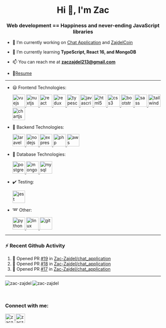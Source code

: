 <h1 align="center">Hi 👋, I'm Zac</h1>
<h3 align="center">Web development == Happiness and never-ending JavaScript libraries</h3>

- 🔭 I’m currently working on [Chat Application](https://github.com/Zac-Zajdel/chat_application) and [ZajdelCoin](https://github.com/Zac-Zajdel/ZajdelCoin)

- 🌱 I’m currently learning **TypeScript, React 16, and MongoDB**

- 📫 You can reach me at **zaczajdel213@gmail.com**

- 📝[Resume](https://drive.google.com/file/d/1o8__fz-3V7gPPMcsvzQdFvMC2rb_BcA7/view?usp=sharing)

---

- :smiley: Frontend Technologies:
  <p align="left">
    <a href="https://vuejs.org/" target="_blank">
      <img src="https://devicons.github.io/devicon/devicon.git/icons/vuejs/vuejs-original-wordmark.svg" alt="vuejs" width="40" height="40"/>
    </a>
    <a href="https://nuxtjs.org/" target="_blank">
      <img src="https://www.vectorlogo.zone/logos/nuxtjs/nuxtjs-icon.svg" alt="nuxtjs" width="40" height="40"/>
    </a>
    <a href="https://reactjs.org/" target="_blank">
      <img src="https://devicons.github.io/devicon/devicon.git/icons/react/react-original-wordmark.svg" alt="react" width="40" height="40"/>
    </a>
    <a href="https://redux.js.org/" target="_blank">
      <img src="https://devicons.github.io/devicon/devicon.git/icons/redux/redux-original.svg" alt="redux" width="40" height="40"/>
    </a>
    <a href="https://www.typescriptlang.org/" target="_blank">
      <img src="https://devicons.github.io/devicon/devicon.git/icons/typescript/typescript-original.svg" alt="typescript" width="40" height="40"/>
    </a>
    <a href="https://www.javascript.com/" target="_blank">
      <img src="https://devicons.github.io/devicon/devicon.git/icons/javascript/javascript-original.svg" alt="javascript" width="40" height="40"/>
    </a>
    <a href="https://www.w3schools.com/html/" target="_blank">
      <img src="https://devicons.github.io/devicon/devicon.git/icons/html5/html5-original-wordmark.svg" alt="html5" width="40" height="40"/>
    </a>
    <a href="https://www.w3schools.com/css/" target="_blank">
      <img src="https://devicons.github.io/devicon/devicon.git/icons/css3/css3-original-wordmark.svg" alt="css3" width="40" height="40"/>
    </a>
    <a href="https://getbootstrap.com/" target="_blank">
      <img src="https://devicons.github.io/devicon/devicon.git/icons/bootstrap/bootstrap-plain.svg" alt="bootstrap" width="40" height="40"/>
    </a>
    <a href="https://sass-lang.com/" target="_blank">
      <img src="https://devicons.github.io/devicon/devicon.git/icons/sass/sass-original.svg" alt="sass" width="40" height="40"/>
    </a>
    <a href="https://tailwindcss.com/" target="_blank">
      <img src="https://www.vectorlogo.zone/logos/tailwindcss/tailwindcss-icon.svg" alt="tailwind" width="40" height="40"/>
    </a>
    <a href="https://www.chartjs.org/" target="_blank">
      <img src="https://www.chartjs.org/media/logo-title.svg" alt="chartjs" width="40" height="40"/>
    </a>
  </p>
  
- :muscle: Backend Technologies:
   <p align="left">
    <a href="https://laravel.com/" target="_blank">
      <img src="https://devicons.github.io/devicon/devicon.git/icons/laravel/laravel-plain-wordmark.svg" alt="laravel" width="40" height="40"/>
    </a>
    <a href="https://nodejs.org/en/" target="_blank">
      <img src="https://devicons.github.io/devicon/devicon.git/icons/nodejs/nodejs-original-wordmark.svg" alt="nodejs" width="40" height="40"/>
    </a>
    <a href="https://expressjs.com/" target="_blank">
      <img src="https://devicons.github.io/devicon/devicon.git/icons/express/express-original-wordmark.svg" alt="express" width="40" height="40"/>
    </a>
    <a href="https://www.php.net/" target="_blank">
      <img src="https://devicons.github.io/devicon/devicon.git/icons/php/php-original.svg" alt="php" width="40" height="40"/>
    </a>
    <a href="https://aws.amazon.com/" target="_blank">
      <img src="https://devicons.github.io/devicon/devicon.git/icons/amazonwebservices/amazonwebservices-original-wordmark.svg" alt="aws" width="40" height="40"/>
    </a>
   </p>
    
- :page_facing_up: Database Technologies:
   <p align="left">
    <a href="https://www.postgresql.org/" target="_blank">
      <img src="https://devicons.github.io/devicon/devicon.git/icons/postgresql/postgresql-original-wordmark.svg" alt="postgresql" width="40" height="40"/>
    </a>
    <a href="https://www.mongodb.com/" target="_blank">
      <img src="https://devicons.github.io/devicon/devicon.git/icons/mongodb/mongodb-original-wordmark.svg" alt="mongodb" width="40" height="40"/>
    </a>
    <a href="https://www.mysql.com/" target="_blank">
      <img src="https://devicons.github.io/devicon/devicon.git/icons/mysql/mysql-original-wordmark.svg" alt="mysql" width="40" height="40"/>
    </a>
   </p>
    
- :heavy_check_mark: Testing:
   <p align="left">
    <a href="https://jestjs.io/" target="_blank">
      <img src="https://www.vectorlogo.zone/logos/jestjsio/jestjsio-icon.svg" alt="jest" width="40" height="40"/>
    </a>
   </p>
    
- :loop: Other:
   <p align="left">
    <a href="https://www.python.org/" target="_blank">
      <img src="https://devicons.github.io/devicon/devicon.git/icons/python/python-original.svg" alt="python" width="40" height="40"/>
    </a>
    <a href="https://www.linux.org/" target="_blank">
      <img src="https://devicons.github.io/devicon/devicon.git/icons/linux/linux-original.svg" alt="linux" width="40" height="40"/>
    </a>
    <a href="https://git-scm.com/" target="_blank">
      <img src="https://www.vectorlogo.zone/logos/git-scm/git-scm-icon.svg" alt="git" width="40" height="40"/>
    </a>
   </p>
   
---
 
### :zap: Recent Github Activity
<!--START_SECTION:activity-->
1. 💪 Opened PR [#19](https://github.com/Zac-Zajdel/chat_application/pull/19) in [Zac-Zajdel/chat_application](https://github.com/Zac-Zajdel/chat_application)
2. 💪 Opened PR [#18](https://github.com/Zac-Zajdel/chat_application/pull/18) in [Zac-Zajdel/chat_application](https://github.com/Zac-Zajdel/chat_application)
3. 💪 Opened PR [#17](https://github.com/Zac-Zajdel/chat_application/pull/17) in [Zac-Zajdel/chat_application](https://github.com/Zac-Zajdel/chat_application)
<!--END_SECTION:activity-->

---
 
<p>
  <img align="left" src="https://github-readme-stats.vercel.app/api?username=zac-zajdel&show_icons=true" alt="zac-zajdel" />
</p>
<p>
  <img align="center" src="https://github-readme-stats.vercel.app/api/top-langs/?username=zac-zajdel&layout=compact&hide=html" alt="zac-zajdel" />
</p>

<br />

### Connect with me:
  <a href="https://linkedin.com/in/zaczajdel213@gmail.com" target="blank">
    <img align="center" src="https://cdn.jsdelivr.net/npm/simple-icons@3.0.1/icons/linkedin.svg" alt="zaczajdel213@gmail.com" height="30" width="30" />
   </a>
  <a href="https://instagram.com/zaczajdel" target="blank">
    <img align="center" src="https://cdn.jsdelivr.net/npm/simple-icons@3.0.1/icons/instagram.svg" alt="zaczajdel" height="30" width="30" />
  </a>
